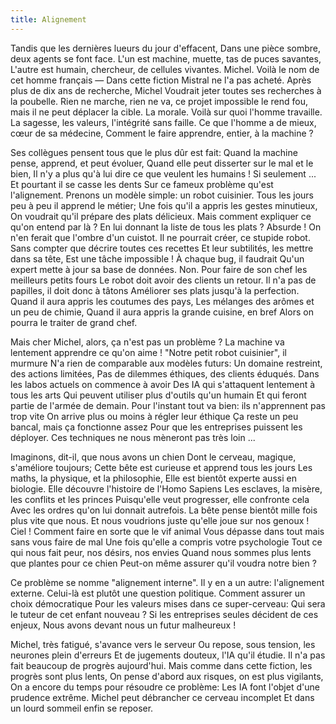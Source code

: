 ```yaml
---
title: Alignement
---
```


Tandis que les dernières lueurs du jour d'effacent,
Dans une pièce sombre, deux agents se font face.
L'un est machine, muette, tas de puces savantes,
L'autre est humain, chercheur, de cellules vivantes.
Michel. Voilà le nom de cet homme français
— Dans cette fiction Mistral ne l'a pas acheté.
Après plus de dix ans de recherche, Michel
Voudrait jeter toutes ses recherches à la poubelle.
Rien ne marche, rien ne va, ce projet impossible
le rend fou, mais il ne peut déplacer la cible.
La morale. Voilà sur quoi l'homme travaille.
La sagesse, les valeurs, l'intégrité sans faille.
Ce que l'homme a de mieux, cœur de sa médecine,
Comment le faire apprendre, entier, à la machine ?

Ses collègues pensent tous que le plus dûr est fait:
Quand la machine pense, apprend, et peut évoluer,
Quand elle peut disserter sur le mal et le bien,
Il n'y a plus qu'à lui dire ce que veulent les humains !
Si seulement ... Et pourtant il se casse les dents
Sur ce fameux problème qu'est l'alignement.
Prenons un modèle simple: un robot cuisinier.
Tous les jours peu à peu il apprend le métier;
Une fois qu'il a appris les gestes minutieux,
On voudrait qu'il prépare des plats délicieux.
Mais comment expliquer ce qu'on entend par là ?
En lui donnant la liste de tous les plats ?
Absurde ! On n'en ferait que l'ombre d'un cuistot.
Il ne pourrait créer, ce stupide robot.
Sans compter que décrire toutes ces recettes
Et leur subtilités, les mettre dans sa tête,
Est une tâche impossible ! À chaque bug, il faudrait
Qu'un expert mette à jour sa base de données.
Non. Pour faire de son chef les meilleurs petits fours
Le robot doit avoir des clients un retour.
Il n'a pas de papilles, il doit donc à tâtons
Améliorer ses plats jusqu'à la perfection.
Quand il aura appris les coutumes des pays,
Les mélanges des arômes et un peu de chimie,
Quand il aura appris la grande cuisine, en bref
Alors on pourra le traiter de grand chef.

Mais cher Michel, alors, ça n'est pas un problème ?
La machine va lentement apprendre ce qu'on aime !
"Notre petit robot cuisinier", il murmure
N'a rien de comparable aux modèles futurs:
Un domaine restreint, des actions limitées,
Pas de dilemmes éthiques, des clients éduqués.
Dans les labos actuels on commence à avoir
Des IA qui s'attaquent lentement à tous les arts
Qui peuvent utiliser plus d'outils qu'un humain
Et qui feront partie de l'armée de demain.
Pour l'instant tout va bien: ils n'apprennent pas trop vite
On arrive plus ou moins à régler leur éthique
Ça reste un peu bancal, mais ça fonctionne assez
Pour que les entreprises puissent les déployer.
Ces techniques ne nous mèneront pas très loin ...

Imaginons, dit-il, que nous avons un chien
Dont le cerveau, magique, s'améliore toujours;
Cette bête est curieuse et apprend tous les jours
Les maths, la physique, et la philosophie,
Elle est bientôt experte aussi en biologie.
Elle découvre l'histoire de l'Homo Sapiens
Les esclaves, la misère, les conflits et les princes
Puisqu'elle veut progresser, elle confronte cela
Avec les ordres qu'on lui donnait autrefois.
La bête pense bientôt mille fois plus vite que nous.
Et nous voudrions juste qu'elle joue sur nos genoux !
Ciel ! Comment faire en sorte que le vif animal
Vous dépasse dans tout mais sans vous faire de mal
Une fois qu'elle a compris votre psychologie
Tout ce qui nous fait peur, nos désirs, nos envies
Quand nous sommes plus lents que plantes pour ce chien
Peut-on même assurer qu'il voudra notre bien ?

Ce problème se nomme "alignement interne".
Il y en a un autre: l'alignement externe.
Celui-là est plutôt une question politique.
Comment assurer un choix démocratique
Pour les valeurs mises dans ce super-cerveau:
Qui sera le tuteur de cet enfant nouveau ?
Si les entreprises seules décident de ces enjeux,
Nous avons devant nous un futur malheureux !

Michel, très fatigué, s'avance vers le serveur
Ou repose, sous tension, les neurones plein d'erreurs
Et de jugements douteux, l'IA qu'il étudie.
Il n'a pas fait beaucoup de progrès aujourd'hui.
Mais comme dans cette fiction, les progrès sont plus lents,
On pense d'abord aux risques, on est plus vigilants,
On a encore du temps pour résoudre ce problème:
Les IA font l'objet d'une prudence extrême.
Michel peut débrancher ce cerveau incomplet
Et dans un lourd sommeil enfin se reposer.
